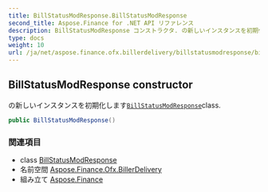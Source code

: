 ```yaml
---
title: BillStatusModResponse.BillStatusModResponse
second_title: Aspose.Finance for .NET API リファレンス
description: BillStatusModResponse コンストラクタ. の新しいインスタンスを初期化しますBillStatusModResponseclass.
type: docs
weight: 10
url: /ja/net/aspose.finance.ofx.billerdelivery/billstatusmodresponse/billstatusmodresponse/
---
```

## BillStatusModResponse constructor

の新しいインスタンスを初期化します[`BillStatusModResponse`](../)class.

```csharp
public BillStatusModResponse()
```

### 関連項目

* class [BillStatusModResponse](../)
* 名前空間 [Aspose.Finance.Ofx.BillerDelivery](../../billstatusmodresponse/)
* 組み立て [Aspose.Finance](../../../)


